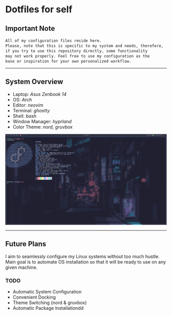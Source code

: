 # Dotfiles for self

## Important Note

```
All of my configuration files reside here. 
Please, note that this is specific to my system and needs, therefore,
if you try to use this repository directly, some functionality
may not work properly. Feel free to use my configuration as the
base or inspiration for your own personalized workflow.
```
---

## System Overview

- Laptop: _Asus Zenbook 14_
- OS: _Arch_
- Editor: _neovim_
- Terminal: _ghostty_
- Shell: _bash_
- Window Manager: _hyprland_
- Color Theme: _nord, gruvbox_

![hyprland_screenshot](assets/fastfetch.png "hyprlandscr")

---

## Future Plans
I aim to seamlessly configure my Linux systems without too much hustle.
Main goal is to automate OS installation so that it will be ready
to use on any given machine.

### TODO
- Automatic System Configuration
- Convenient Docking
- Theme Switching (nord & gruvbox)
- Automatic Package Installationdd
